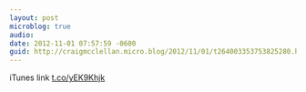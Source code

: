 ```yaml
---
layout: post
microblog: true
audio: 
date: 2012-11-01 07:57:59 -0600
guid: http://craigmcclellan.micro.blog/2012/11/01/t264003353753825280.html
---
```

iTunes link [t.co/yEK9Khjk](http://t.co/yEK9Khjk)
